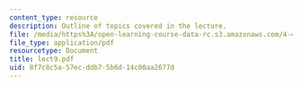 ```yaml
---
content_type: resource
description: Outline of topics covered in the lecture.
file: /media/https%3A/open-learning-course-data-rc.s3.amazonaws.com/4-461-building-technology-i-materials-and-construction-fall-2004/8f7c8c5a57ecddb75b6d14c00aa2677d_lect9.pdf
file_type: application/pdf
resourcetype: Document
title: lect9.pdf
uid: 8f7c8c5a-57ec-ddb7-5b6d-14c00aa2677d
---
```

